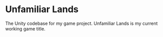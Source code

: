 Unfamiliar Lands
==========

The Unity codebase for my game project. Unfamiliar Lands is my current working game title.

